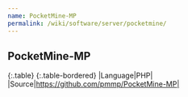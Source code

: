 ```yaml
---
name: PocketMine-MP
permalink: /wiki/software/server/pocketmine/
---
```

## PocketMine-MP

{:.table}
{:.table-bordered}
|Language|PHP|
|Source|https://github.com/pmmp/PocketMine-MP|
